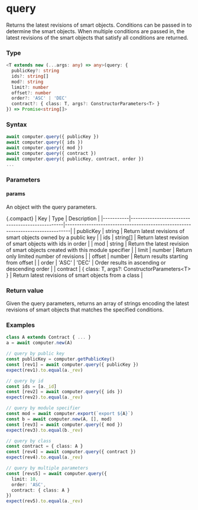 # query

Returns the latest revisions of smart objects. Conditions can be passed in to determine the smart objects. When multiple conditions are passed in, the latest revisions of the smart objects that satisfy all conditions are returned.

### Type

```ts
<T extends new (...args: any) => any>(query: {
  publicKey?: string
  ids?: string[]
  mod?: string
  limit?: number
  offset?: number
  order?: 'ASC' | 'DEC'
  contract?: { class: T, args?: ConstructorParameters<T> }
}) => Promise<string[]>
```

### Syntax
```js
await computer.query({ publicKey })
await computer.query({ ids })
await computer.query({ mod })
await computer.query({ contract })
await computer.query({ publicKey, contract, order })
...
```

### Parameters

#### params
An object with the query parameters.

{.compact}
| Key       | Type                                            | Description                                                                    |
|-----------|-------------------------------------------------|--------------------------------------------------------------------------------|
| publicKey | string                                          | Return latest revisions of smart objects owned by a public key                 |
| ids       | string[]                                        | Return latest revision of smart objects with ids in order                      |
| mod       | string                                          | Return the latest revision of smart objects created with this module specifier |
| limit     | number                                          | Return only limited number of revisions                                        |
| offset    | number                                          | Return results starting from offset                                            |
| order     | 'ASC' \| 'DEC'                                  | Order results in ascending or descending order                                 |
| contract  | { class: T, args?: ConstructorParameters\<T\> } | Return latest revisions of smart objects from a class                          |


### Return value
Given the query parameters, returns an array of strings encoding the latest revisions of smart objects that matches the specified conditions.

### Examples
```ts
class A extends Contract { ... }
a = await computer.new(A)

// query by public key
const publicKey = computer.getPublicKey()
const [rev1] = await computer.query({ publicKey })
expect(rev1).to.equal(a._rev)

// query by id
const ids = [a._id]
const [rev2] = await computer.query({ ids })
expect(rev2).to.equal(a._rev)

// query by module specifier
const mod = await computer.export(`export ${A}`)
const b = await computer.new(A, [], mod)
const [rev3] = await computer.query({ mod })
expect(rev3).to.equal(b._rev)

// query by class
const contract = { class: A }
const [rev4] = await computer.query({ contract })
expect(rev4).to.equal(a._rev)

// query by multiple parameters
const [revs5] = await computer.query({
  limit: 10,
  order: 'ASC',
  contract: { class: A }
})
expect(rev5).to.equal(a._rev)
```